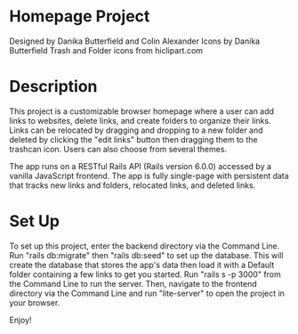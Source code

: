 # Homepage Project
Designed by Danika Butterfield and Colin Alexander
Icons by Danika Butterfield
Trash and Folder icons from hiclipart.com

# Description
This project is a customizable browser homepage where a user can add links to websites, delete links, and create folders to organize their links. Links can be relocated by dragging and dropping to a new folder and deleted by clicking the "edit links" button then dragging them to the trashcan icon. Users can also choose from several themes.

The app runs on a RESTful Rails API (Rails version 6.0.0) accessed by a vanilla JavaScript frontend. The app is fully single-page with persistent data that tracks new links and folders, relocated links, and deleted links.

# Set Up
To set up this project, enter the backend directory via the Command Line. Run "rails db:migrate" then "rails db:seed" to set up the database. This will create the database that stores the app's data then load it with a Default folder containing a few links to get you started. Run "rails s -p 3000" from the Command Line to run the server. Then, navigate to the frontend directory via the Command Line and run "lite-server" to open the project in your browser.

Enjoy!
